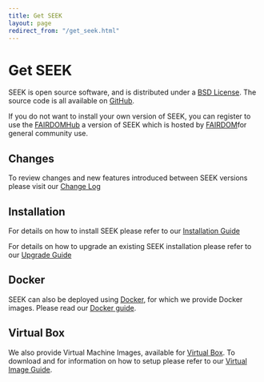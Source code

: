 ```yaml
---
title: Get SEEK
layout: page
redirect_from: "/get_seek.html"
---
```


# Get SEEK

SEEK is open source software, and is distributed under a [BSD License](https://github.com/seek4science/seek/blob/master/BSD-LICENSE). The source code is all available on [GitHub](https://github.com/seek4science/seek).

If you do not want to install your own version of SEEK, you can register to use the [FAIRDOMHub](http:fairdomhub.org) a version of SEEK which is hosted by [FAIRDOM](http://fair-dom.org)for general community use.

## Changes

To review changes and new features introduced between SEEK versions please visit our [Change Log](/tech/releases/)

## Installation

For details on how to install SEEK please refer to our [Installation Guide](tech/install.html)

For details on how to upgrade an existing SEEK installation please refer to our [Upgrade Guide](tech/upgrading.html)

## Docker

SEEK can also be deployed using [Docker](http://docker.com), for which we provide Docker images. Please read our [Docker guide](/tech/docker.html).

## Virtual Box

We also provide Virtual Machine Images, available for [Virtual Box](http://www.virtualbox.org/). To download and for information on how to setup please refer to our [Virtual Image Guide](http://seek4science.org/seek-vm).
